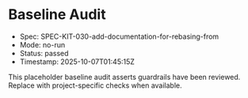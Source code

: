 # Baseline Audit

- Spec: SPEC-KIT-030-add-documentation-for-rebasing-from
- Mode: no-run
- Status: passed
- Timestamp: 2025-10-07T01:45:15Z

This placeholder baseline audit asserts guardrails have been reviewed. Replace with project-specific checks when available.

